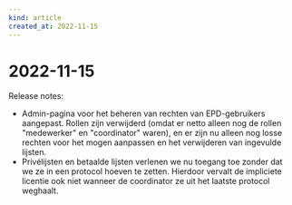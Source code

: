 ```yaml
---
kind: article
created_at: 2022-11-15
---
```


# 2022-11-15

Release notes:

* Admin-pagina voor het beheren van rechten van EPD-gebruikers aangepast. Rollen zijn verwijderd (omdat er netto alleen nog de rollen "medewerker" en "coordinator" waren), en er zijn nu alleen nog losse rechten voor het mogen aanpassen en het verwijderen van ingevulde lijsten.
* Privélijsten en betaalde lijsten verlenen we nu toegang toe zonder dat we ze in een protocol hoeven te zetten. Hierdoor vervalt de impliciete licentie ook niet wanneer de coordinator ze uit het laatste protocol weghaalt.
